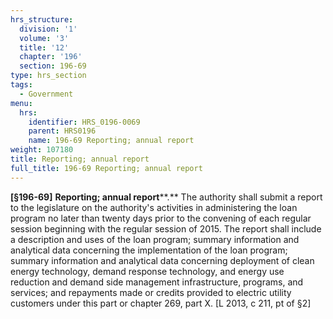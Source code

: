 ```yaml
---
hrs_structure:
  division: '1'
  volume: '3'
  title: '12'
  chapter: '196'
  section: 196-69
type: hrs_section
tags:
  - Government
menu:
  hrs:
    identifier: HRS_0196-0069
    parent: HRS0196
    name: 196-69 Reporting; annual report
weight: 107180
title: Reporting; annual report
full_title: 196-69 Reporting; annual report
---
```

**[§****196-69****]** **Reporting; annual report****.** The authority shall submit a report to the legislature on the authority's activities in administering the loan program no later than twenty days prior to the convening of each regular session beginning with the regular session of 2015\. The report shall include a description and uses of the loan program; summary information and analytical data concerning the implementation of the loan program; summary information and analytical data concerning deployment of clean energy technology, demand response technology, and energy use reduction and demand side management infrastructure, programs, and services; and repayments made or credits provided to electric utility customers under this part or chapter 269, part X. [L 2013, c 211, pt of §2]